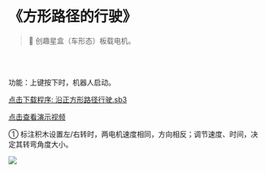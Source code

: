# 《方形路径的行驶》

> 🧰 创趣星盒（车形态）板载电机。

<br><br>

功能：上键按下时，机器人启动。

<a href="/tutorial/starbox_collection/sb3/03/沿正方形路径行驶.sb3">点击下载程序: 沿正方形路径行驶.sb3</a>

<a href="https://www.bilibili.com/video/BV1EiYaz9ESQ/?spm_id_from=333.1387.upload.video_card.click&vd_source=d34a80bae9d64a0c5a0716bd47877802" target="_blank">点击查看演示视频</a>

① 标注积木设置左/右转时，两电机速度相同，方向相反；调节速度、时间，决定其转弯角度大小。

<img src="/images/03/沿正方形路径行驶.png">